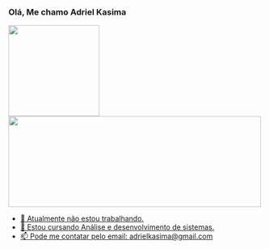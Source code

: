 ### Olá, Me chamo Adriel Kasima

<a href="https://github.com/adkasima">
  <img height="180em" src="https://github-readme-stats.vercel.app/api?username=adkasima&show_icons=true&theme=midnight-purple&include_all_commits=true&count_private=true"/>
  <img width="500em" height="180em" src="https://github-readme-stats.vercel.app/api/top-langs/?username=adkasima&layout=compact&langs_count=7&theme=midnight-purple "/>
</div>

- 🔭 Atualmente não estou trabalhando.
- 🌱 Estou cursando Análise e desenvolvimento de sistemas.
- 📫 Pode me contatar pelo email: adrielkasima@gmail.com
